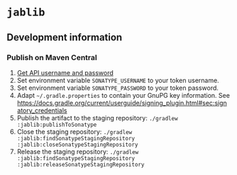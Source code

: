 # `jablib`

## Development information

### Publish on Maven Central

1. [Get API username and password](https://blog.solidsoft.pl/2015/09/08/deploy-to-maven-central-using-api-key-aka-auth-token/)
2. Set environment variable `SONATYPE_USERNAME` to your token username.
3. Set environment variable `SONATYPE_PASSWORD` to your token password.
4. Adapt `~/.gradle.properties` to contain your GnuPG key information. See <https://docs.gradle.org/current/userguide/signing_plugin.html#sec:signatory_credentials>
5. Publish the artifact to the staging repository: `./gradlew :jablib:publishToSonatype`
6. Close the staging repository: `./gradlew :jablib:findSonatypeStagingRepository :jablib:closeSonatypeStagingRepository`
7. Release the staging repository: `./gradlew :jablib:findSonatypeStagingRepository :jablib:releaseSonatypeStagingRepository`

